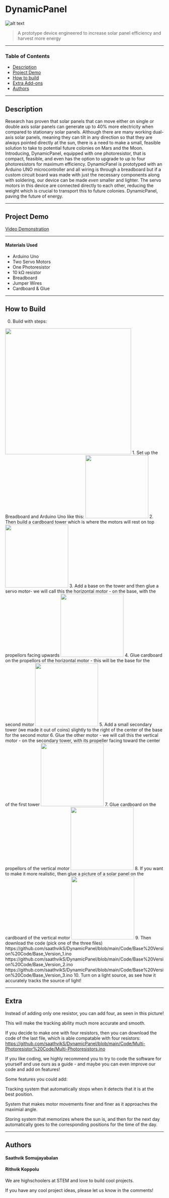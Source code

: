 # DynamicPanel
![alt text](https://github.com/saathvikS/DynamicPanel/blob/main/Pictures/DynamicPanel%20Logo-01.png "DynamicPanel")

> A prototype device engineered to increase solar panel efficiency and harvest more energy

---

### Table of Contents

- [Description](#Description)
- [Project Demo](#Project-Demo)
- [How to build](#How-to-Build)
- [Extra Add-ons](#Extra-Add-ons)
- [Authors](#Authors)

---


## Description

Research has proven that solar panels that can move either on single or double axis solar panels can generate up to 40% more electricity when compared to
stationary solar panels. Although there are many working dual-axis solar panels, meaning they can tilt in any direction so that they are always pointed directly at the sun, 
there is a need to make a small, feasible solution to take to potential future colonies on Mars and the Moon. Introducing, DynamicPanel, equipped with one photoresistor, that is 
compact, feasible, and even has the option to upgrade to up to four photoresistors for maximum efficiency. DynamicPanel is prototyped with an Arduino UNO microcontroller and all 
wiring is through a breadboard but if a custom circuit board was made with just the necessary components along with soldering, our device can be made _even_ smaller and lighter.
The servo motors in this device are connected directly to each other, reducing the weight which is crucial to transport this to future colonies. DynamicPanel, paving the future 
of energy.

---

## Project Demo

[Video Demonstration](https://youtu.be/u812sUwD2QE)

---


#### Materials Used
   - Arduino Uno
   - Two Servo Motors
   - One Photoresistor
   - 10 kΩ resistor
   - Breadboard
   - Jumper Wires
   - Cardboard & Glue
---
## How to Build
0. Build with steps:
<img src="https://github.com/saathvikS/DynamicPanel/blob/main/Annotated%20Step%200.JPG" width = "400">
1. Set up the Breadboard and Arduino Uno like this:
<img src="https://github.com/saathvikS/DynamicPanel/blob/main/Pictures/Schematic.png" width="200">
2. Then build a cardboard tower which is where the motors will rest on top
<img src="https://github.com/saathvikS/DynamicPanel/blob/main/Step1.jfif" width="200" height="200">
3. Add a base on the tower and then glue a servo motor- we will call this the horizontal motor - on the base, with the propellors facing upwards
<img src="https://github.com/saathvikS/DynamicPanel/blob/main/Step2.jfif" width="200" height="200">
4. Glue cardboard on the propellors of the horizontal motor - this will be the base for the second motor
<img src="https://github.com/saathvikS/DynamicPanel/blob/main/Step3.jfif" width="200" height="200">
5. Add a small secondary tower (we made it out of coins) slightly to the right of the center of the base for the second motor 
6. Glue the other motor - we will call this the vertical motor - on the secondary tower, with its propeller facing toward the center of the first tower
<img src="https://github.com/saathvikS/DynamicPanel/blob/main/Step4.jfif" width="200" height="200">
7. Glue cardboard on the propellors of the vertical motor
<img src="https://github.com/saathvikS/DynamicPanel/blob/main/Step6.jfif" width="200" height="200">
8. If you want to make it more realistic, then glue a picture of a solar panel on the cardboard of the vertical motor
<img src="https://github.com/saathvikS/DynamicPanel/blob/main/Step7.jfif" width="200" height="200">
9. Then download the code (pick one of the three files)
https://github.com/saathvikS/DynamicPanel/blob/main/Code/Base%20Version%20Code/Base_Version_1.ino
https://github.com/saathvikS/DynamicPanel/blob/main/Code/Base%20Version%20Code/Base_Version_2.ino
https://github.com/saathvikS/DynamicPanel/blob/main/Code/Base%20Version%20Code/Base_Version_3.ino
10. Turn on a light source, as see how it accurately tracks the source of light!

---

## Extra

Instead of adding only one resistor, you can add four, as seen in this picture!

This will make the tracking ability much more accurate and smooth.

If you decide to make one with four resistors, then you can download the code of the last file, which is able compatable with four resistors: 
https://github.com/saathvikS/DynamicPanel/blob/main/Code/Multi-Photoresistor%20Code/Multi-Photoresistors.ino

If you like coding, we highly recommend you to try to code the software for yourself and use ours as a guide - and maybe you can even improve our code and add on features!

Some features you could add: 

Tracking system that automatically stops when it detects that it is at the best position.

System that makes motor movements finer and finer as it approaches the maximial angle.

Storing system that memorizes where the sun is, and then for the next day automatically goes to the corresponding positions for the time of the day.

---
## Authors

#### Saathvik Somujayabalan
#### Rithvik Koppolu

We are highschoolers at STEM and love to build cool projects.

If you have any cool project ideas, please let us know in the comments!
